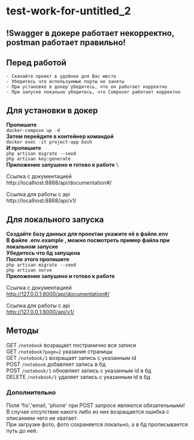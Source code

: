 # test-work-for-untitled_2

## !Swagger в докере работает некорректно, postman работает правильно!

## Перед работой

    - Скачайте проект в удобное для Вас место
    - Убедитесь что используемые порты не заняты
    - При установке в докер убедитесь, что он работает корректно
    - При запуске локально убедитесь, что Composer работает корректно


## Для установки в докер
**Пропишите** \
 `docker-compose up -d     ` \
**Затем перейдите в контейнер командой** \
`docker exec -it project-app bash ` \
**И пропишите** \
`php artisan migrate --seed ` \
`php artisan key:generate  `\
**Приложение запушено и готово к работе** \

Ссылка с документацией \
http://localhost:8888/api/documentation#/

Ссылка для работы с api \
http://localhost:8888/api/v1/

## Для локального запуска

**Создайте базу данных для проектаи укажите её в файле.env**\
**В файле .env.example , можно посмотреть пример файла при локальном запуске** \
**Убедитесь что бд запущена**\
**После этого пропишите** \
`php artisan migrate --seed ` \
`php artisan serve ` \
**Приложение запушено и готово к работе** 

Ссылка с документацией \
http://127.0.0.1:8000/api/documentation#/

Ссылка для работы с api \
http://127.0.0.1:8000/api/v1/

## Методы
GET  `/notebook` возращает постранично все записи \
GET  `/notebook?page=2` указание страницы \
GET  `/notebook/1` возращает запись с указанным id \
POST `/notebook` добавляет запись в бд \
POST `/notebook/1` обновляет запись с указанным id в бд \
DELETE `/notebook/1` удаляет запись с указанным id в бд 

### Дополнительно 
Поля 'fio','email, 'phone' при POST запросе являются обязательными! \
В случае отсутствие какого либо из них возращается ошибка с описанием чего не хватает. \
При загрузке фото, фото сохраняется локально, а в бд прописывается путь до неё. 

